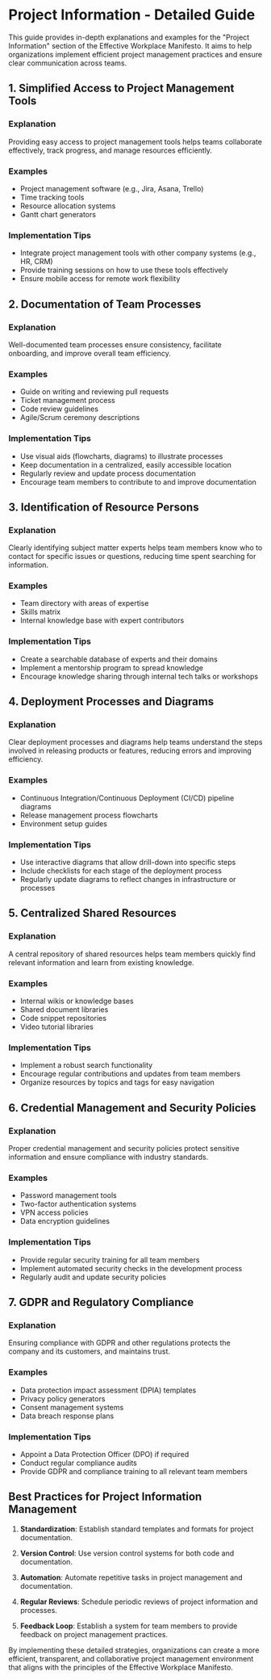 # Project Information - Detailed Guide

This guide provides in-depth explanations and examples for the "Project Information" section of the Effective Workplace Manifesto. It aims to help organizations implement efficient project management practices and ensure clear communication across teams.

## 1. Simplified Access to Project Management Tools

### Explanation
Providing easy access to project management tools helps teams collaborate effectively, track progress, and manage resources efficiently.

### Examples
- Project management software (e.g., Jira, Asana, Trello)
- Time tracking tools
- Resource allocation systems
- Gantt chart generators

### Implementation Tips
- Integrate project management tools with other company systems (e.g., HR, CRM)
- Provide training sessions on how to use these tools effectively
- Ensure mobile access for remote work flexibility

## 2. Documentation of Team Processes

### Explanation
Well-documented team processes ensure consistency, facilitate onboarding, and improve overall team efficiency.

### Examples
- Guide on writing and reviewing pull requests
- Ticket management process
- Code review guidelines
- Agile/Scrum ceremony descriptions

### Implementation Tips
- Use visual aids (flowcharts, diagrams) to illustrate processes
- Keep documentation in a centralized, easily accessible location
- Regularly review and update process documentation
- Encourage team members to contribute to and improve documentation

## 3. Identification of Resource Persons

### Explanation
Clearly identifying subject matter experts helps team members know who to contact for specific issues or questions, reducing time spent searching for information.

### Examples
- Team directory with areas of expertise
- Skills matrix
- Internal knowledge base with expert contributors

### Implementation Tips
- Create a searchable database of experts and their domains
- Implement a mentorship program to spread knowledge
- Encourage knowledge sharing through internal tech talks or workshops

## 4. Deployment Processes and Diagrams

### Explanation
Clear deployment processes and diagrams help teams understand the steps involved in releasing products or features, reducing errors and improving efficiency.

### Examples
- Continuous Integration/Continuous Deployment (CI/CD) pipeline diagrams
- Release management process flowcharts
- Environment setup guides

### Implementation Tips
- Use interactive diagrams that allow drill-down into specific steps
- Include checklists for each stage of the deployment process
- Regularly update diagrams to reflect changes in infrastructure or processes

## 5. Centralized Shared Resources

### Explanation
A central repository of shared resources helps team members quickly find relevant information and learn from existing knowledge.

### Examples
- Internal wikis or knowledge bases
- Shared document libraries
- Code snippet repositories
- Video tutorial libraries

### Implementation Tips
- Implement a robust search functionality
- Encourage regular contributions and updates from team members
- Organize resources by topics and tags for easy navigation

## 6. Credential Management and Security Policies

### Explanation
Proper credential management and security policies protect sensitive information and ensure compliance with industry standards.

### Examples
- Password management tools
- Two-factor authentication systems
- VPN access policies
- Data encryption guidelines

### Implementation Tips
- Provide regular security training for all team members
- Implement automated security checks in the development process
- Regularly audit and update security policies

## 7. GDPR and Regulatory Compliance

### Explanation
Ensuring compliance with GDPR and other regulations protects the company and its customers, and maintains trust.

### Examples
- Data protection impact assessment (DPIA) templates
- Privacy policy generators
- Consent management systems
- Data breach response plans

### Implementation Tips
- Appoint a Data Protection Officer (DPO) if required
- Conduct regular compliance audits
- Provide GDPR and compliance training to all relevant team members

## Best Practices for Project Information Management

1. **Standardization**: Establish standard templates and formats for project documentation.

2. **Version Control**: Use version control systems for both code and documentation.

3. **Automation**: Automate repetitive tasks in project management and documentation.

4. **Regular Reviews**: Schedule periodic reviews of project information and processes.

5. **Feedback Loop**: Establish a system for team members to provide feedback on project management practices.

By implementing these detailed strategies, organizations can create a more efficient, transparent, and collaborative project management environment that aligns with the principles of the Effective Workplace Manifesto.
